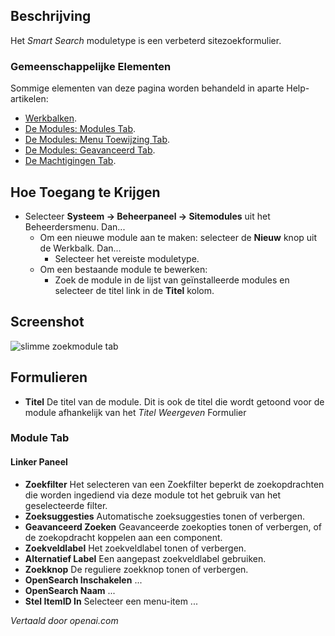 <!-- Filename: Help4.x:Site_Modules:_Smart_Search  / Display title: Modules: Slimme Zoekfunctie -->

## Beschrijving

Het *Smart Search* moduletype is een verbeterd sitezoekformulier.

### Gemeenschappelijke Elementen

Sommige elementen van deze pagina worden behandeld in aparte Help-artikelen:

* [Werkbalken](jdocmanual?article=help/common-elements/toolbars).
* [De Modules: Modules Tab](jdocmanual?article=help/modules/modules-module-tab).
* [De Modules: Menu Toewijzing Tab](jdocmanual?article=help/modules/modules-menu-assignment-tab).
* [De Modules: Geavanceerd Tab](jdocmanual?article=help/modules/modules-advanced-tab).
* [De Machtigingen Tab](jdocmanual?article=help/common-elements/edit-permissions).

## Hoe Toegang te Krijgen

- Selecteer **Systeem → Beheerpaneel → Sitemodules** uit het 
  Beheerdersmenu. Dan...
  - Om een nieuwe module aan te maken: selecteer de **Nieuw** knop uit de Werkbalk. Dan...
    - Selecteer het vereiste moduletype.
  - Om een bestaande module te bewerken:
    - Zoek de module in de lijst van geïnstalleerde modules en selecteer
      de titel link in de **Titel** kolom.

## Screenshot

![slimme zoekmodule tab](../../../nl/images/modules-site/modules-smart-search-module-tab.png)

## Formulieren

- **Titel** De titel van de module. Dit is ook de titel die wordt getoond
  voor de module afhankelijk van het *Titel Weergeven* Formulier

### Module Tab

#### Linker Paneel

- **Zoekfilter** Het selecteren van een Zoekfilter beperkt de zoekopdrachten die worden ingediend 
  via deze module tot het gebruik van het geselecteerde filter.
- **Zoeksuggesties** Automatische zoeksuggesties tonen of verbergen.
- **Geavanceerd Zoeken** Geavanceerde zoekopties tonen of verbergen, of de zoekopdracht
  koppelen aan een component.
- **Zoekveldlabel** Het zoekveldlabel tonen of verbergen.
- **Alternatief Label** Een aangepast zoekveldlabel gebruiken.
- **Zoekknop** De reguliere zoekknop tonen of verbergen.
- **OpenSearch Inschakelen** ...
- **OpenSearch Naam** ...
- **Stel ItemID In** Selecteer een menu-item ...

*Vertaald door openai.com*

